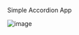 Simple Accordion App

![image](https://user-images.githubusercontent.com/23129042/126799812-589c89dd-6c3b-42cd-b7dd-c53d96d2c0f2.png)
